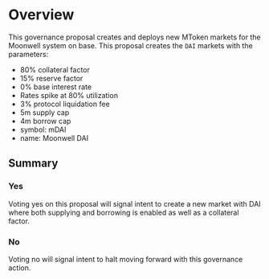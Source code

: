 # Overview

This governance proposal creates and deploys new MToken markets for the Moonwell system on base. This proposal creates the `DAI` markets with the parameters:

- 80% collateral factor
- 15% reserve factor
- 0% base interest rate
- Rates spike at 80% utilization
- 3% protocol liquidation fee
- 5m supply cap
- 4m borrow cap
- symbol: mDAI
- name: Moonwell DAI

## Summary

### Yes
Voting yes on this proposal will signal intent to create a new market with DAI where both supplying and borrowing is enabled as well as a collateral factor.

### No
Voting no will signal intent to halt moving forward with this governance action.